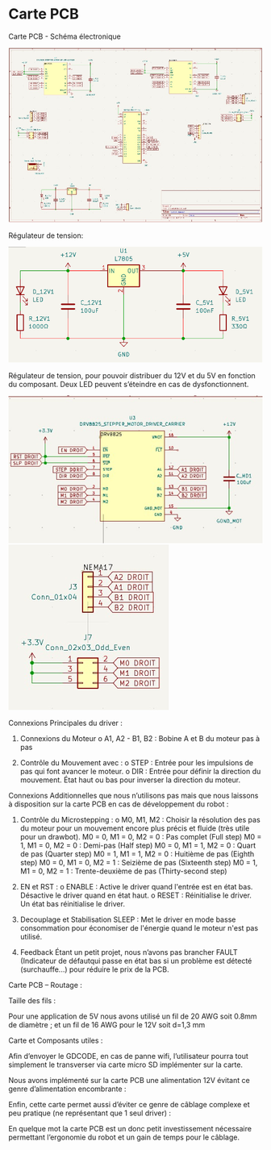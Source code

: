 # Carte PCB

Carte PCB - Schéma électronique

 
![Schéma électronique](images/SchemaElec.jpg)

 
Régulateur de tension:

![Régulateur de tension](images/RegTension.png)


Régulateur de tension, pour pouvoir distribuer du 12V et du 5V en fonction du composant. Deux LED peuvent s’éteindre en cas de dysfonctionnent.

 ![Driver](images/Driver.jpg)![Driver](images/ConDriver.jpg) 

Connexions Principales du driver :

1.	Connexions du Moteur
o	A1, A2 - B1, B2 : Bobine A et B du moteur pas à pas

2.	Contrôle du Mouvement avec :
o	STEP : Entrée pour les impulsions de pas qui font avancer le moteur.
o	DIR : Entrée pour définir la direction du mouvement. État haut ou bas pour inverser la direction du moteur.

Connexions Additionnelles que nous n’utilisons pas mais que nous laissons à disposition sur la carte PCB en cas de développement du robot :

1.	Contrôle du Microstepping :
o	M0, M1, M2 : Choisir la résolution des pas du moteur pour un mouvement encore plus précis et fluide (très utile pour un drawbot).
M0 = 0, M1 = 0, M2 = 0 : Pas complet (Full step)
M0 = 1, M1 = 0, M2 = 0 : Demi-pas (Half step)
M0 = 0, M1 = 1, M2 = 0 : Quart de pas (Quarter step)
M0 = 1, M1 = 1, M2 = 0 : Huitième de pas (Eighth step)
M0 = 0, M1 = 0, M2 = 1 : Seizième de pas (Sixteenth step)
M0 = 1, M1 = 0, M2 = 1 : Trente-deuxième de pas (Thirty-second step)

1.	EN et RST :
o	ENABLE : Active le driver quand l'entrée est en état bas. Désactive le driver quand en état haut.
o	RESET : Réinitialise le driver. Un état bas réinitialise le driver.

2.	Decouplage et Stabilisation
SLEEP : Met le driver en mode basse consommation pour économiser de l'énergie quand le moteur n'est pas utilisé.

3.	Feedback 
Étant un petit projet, nous n’avons pas brancher FAULT (Indicateur de défautqui passe en état bas si un problème est détecté (surchauffe...) pour réduire le prix de la PCB.


Carte PCB – Routage :

 

Taille des fils :

Pour une application de 5V nous avons utilisé un fil de 20 AWG soit 0.8mm de diamètre ; et un fil de 16 AWG pour le 12V soit d=1,3 mm

Carte et Composants utiles :

Afin d’envoyer le GDCODE, en cas de panne wifi, l’utilisateur pourra tout simplement le transverser via carte micro SD implémenter sur la carte.

Nous avons implémenté sur la carte PCB une alimentation 12V évitant ce genre d’alimentation encombrante :
 

Enfin, cette carte permet aussi d’éviter ce genre de câblage complexe et peu pratique (ne représentant que 1 seul driver) :

 

En quelque mot la carte PCB est un donc petit investissement nécessaire permettant l’ergonomie du robot et un gain de temps pour le câblage.

  
